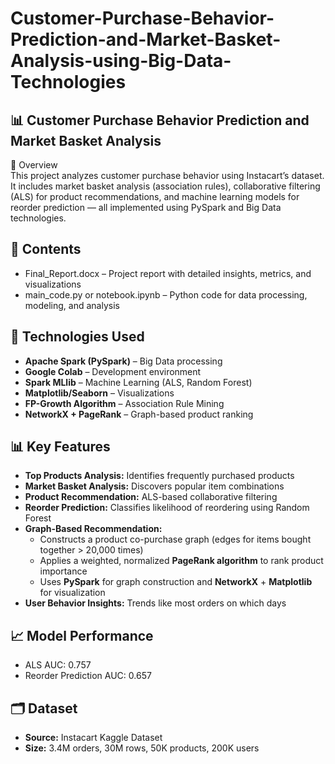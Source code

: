 # Customer-Purchase-Behavior-Prediction-and-Market-Basket-Analysis-using-Big-Data-Technologies

📊 Customer Purchase Behavior Prediction and Market Basket Analysis
---
📌 Overview  
This project analyzes customer purchase behavior using Instacart’s dataset. It includes market basket analysis (association rules), collaborative filtering (ALS) for product recommendations, and machine learning models for reorder prediction — all implemented using PySpark and Big Data technologies.

📁 Contents
---
- Final_Report.docx – Project report with detailed insights, metrics, and visualizations  
- main_code.py or notebook.ipynb – Python code for data processing, modeling, and analysis

🔧 Technologies Used
---
- **Apache Spark (PySpark)** – Big Data processing  
- **Google Colab** – Development environment  
- **Spark MLlib** – Machine Learning (ALS, Random Forest)  
- **Matplotlib/Seaborn** – Visualizations  
- **FP-Growth Algorithm** – Association Rule Mining  
- **NetworkX + PageRank** – Graph-based product ranking

📊 Key Features
---
- **Top Products Analysis:** Identifies frequently purchased products  
- **Market Basket Analysis:** Discovers popular item combinations
- **Product Recommendation:** ALS-based collaborative filtering  
- **Reorder Prediction:** Classifies likelihood of reordering using Random Forest  
- **Graph-Based Recommendation:**  
  - Constructs a product co-purchase graph (edges for items bought together > 20,000 times)  
  - Applies a weighted, normalized **PageRank algorithm** to rank product importance  
  - Uses **PySpark** for graph construction and **NetworkX** + **Matplotlib** for visualization  
- **User Behavior Insights:** Trends like most orders on which days

📈 Model Performance
---
- ALS AUC: 0.757  
- Reorder Prediction AUC: 0.657  

🗂️ Dataset
---
- **Source:** Instacart Kaggle Dataset  
- **Size:** 3.4M orders, 30M rows, 50K products, 200K users
